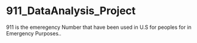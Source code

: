 # 911_DataAnalysis_Project
911 is the emeregency Number that have been used in U.S for peoples for in Emergency Purposes..
